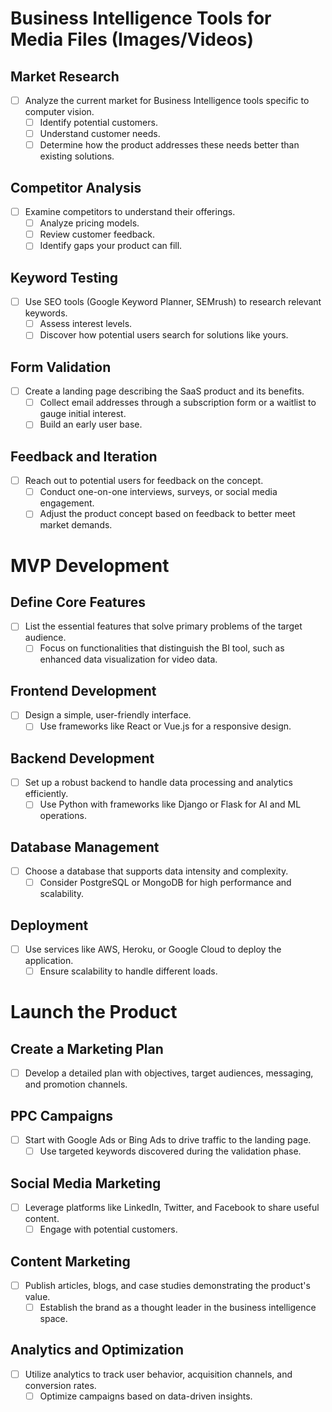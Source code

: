 # Business Intelligence Tools for Media Files (Images/Videos) 

## Market Research
- [ ] Analyze the current market for Business Intelligence tools specific to computer vision.
  - [ ] Identify potential customers.
  - [ ] Understand customer needs.
  - [ ] Determine how the product addresses these needs better than existing solutions.

## Competitor Analysis
- [ ] Examine competitors to understand their offerings.
  - [ ] Analyze pricing models.
  - [ ] Review customer feedback.
  - [ ] Identify gaps your product can fill.

## Keyword Testing
- [ ] Use SEO tools (Google Keyword Planner, SEMrush) to research relevant keywords.
  - [ ] Assess interest levels.
  - [ ] Discover how potential users search for solutions like yours.

## Form Validation
- [ ] Create a landing page describing the SaaS product and its benefits.
  - [ ] Collect email addresses through a subscription form or a waitlist to gauge initial interest.
  - [ ] Build an early user base.

## Feedback and Iteration
- [ ] Reach out to potential users for feedback on the concept.
  - [ ] Conduct one-on-one interviews, surveys, or social media engagement.
  - [ ] Adjust the product concept based on feedback to better meet market demands.

# MVP Development

## Define Core Features
- [ ] List the essential features that solve primary problems of the target audience.
  - [ ] Focus on functionalities that distinguish the BI tool, such as enhanced data visualization for video data.

## Frontend Development
- [ ] Design a simple, user-friendly interface.
  - [ ] Use frameworks like React or Vue.js for a responsive design.

## Backend Development
- [ ] Set up a robust backend to handle data processing and analytics efficiently.
  - [ ] Use Python with frameworks like Django or Flask for AI and ML operations.

## Database Management
- [ ] Choose a database that supports data intensity and complexity.
  - [ ] Consider PostgreSQL or MongoDB for high performance and scalability.

## Deployment
- [ ] Use services like AWS, Heroku, or Google Cloud to deploy the application.
  - [ ] Ensure scalability to handle different loads.

# Launch the Product

## Create a Marketing Plan
- [ ] Develop a detailed plan with objectives, target audiences, messaging, and promotion channels.

## PPC Campaigns
- [ ] Start with Google Ads or Bing Ads to drive traffic to the landing page.
  - [ ] Use targeted keywords discovered during the validation phase.

## Social Media Marketing
- [ ] Leverage platforms like LinkedIn, Twitter, and Facebook to share useful content.
  - [ ] Engage with potential customers.

## Content Marketing
- [ ] Publish articles, blogs, and case studies demonstrating the product's value.
  - [ ] Establish the brand as a thought leader in the business intelligence space.

## Analytics and Optimization
- [ ] Utilize analytics to track user behavior, acquisition channels, and conversion rates.
  - [ ] Optimize campaigns based on data-driven insights.
